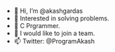 - 👋 Hi, I’m @akashgardas
- 👀 Interested in solving problems.
- 🌱 C Prgrammer.
- 💞️ I would like to join a team.
- 📫 Twitter: @ProgramAkash

<!---
akashgardas/akashgardas is a ✨ special ✨ repository because its `README.md` (this file) appears on your GitHub profile.
You can click the Preview link to take a look at your changes.
--->
